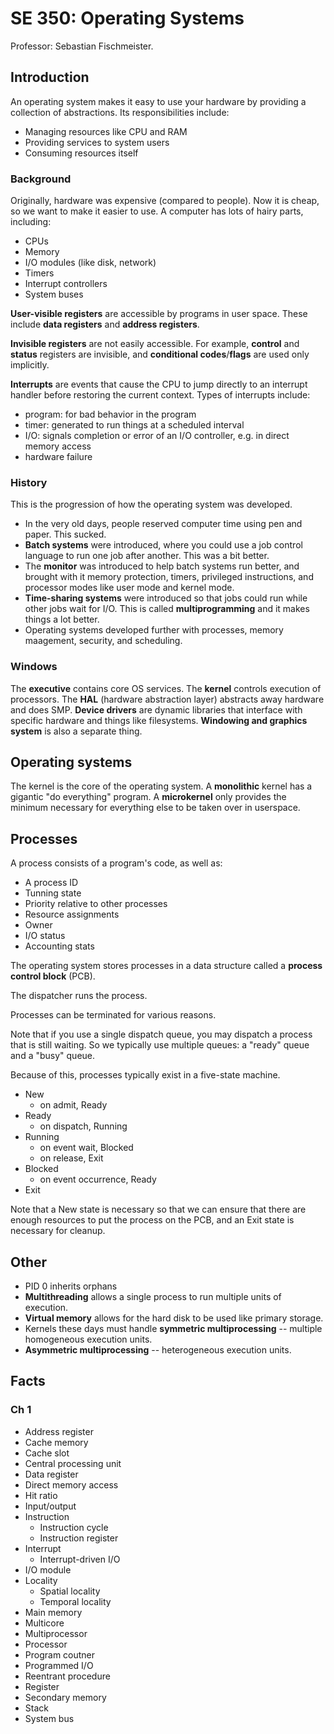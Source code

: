 # SE 350: Operating Systems

Professor: Sebastian Fischmeister.

## Introduction

An operating system makes it easy to use your hardware by providing a collection of abstractions. Its responsibilities include: 
- Managing resources like CPU and RAM
- Providing services to system users
- Consuming resources itself

### Background

Originally, hardware was expensive (compared to people). Now it is cheap, so we want to make it easier to use. A computer has lots of hairy parts, including:

- CPUs
- Memory
- I/O modules (like disk, network)
- Timers
- Interrupt controllers
- System buses

**User-visible registers** are accessible by programs in user space. These include **data registers** and **address registers**. 

**Invisible registers** are not easily accessible. For example, **control** and **status** registers are invisible, and **conditional codes**/**flags** are used only implicitly.

**Interrupts** are events that cause the CPU to jump directly to an interrupt handler before restoring the current context. Types of interrupts include:

- program: for bad behavior in the program
- timer: generated to run things at a scheduled interval
- I/O: signals completion or error of an I/O controller, e.g. in direct memory access
- hardware failure

### History

This is the progression of how the operating system was developed.

- In the very old days, people reserved computer time using pen and paper. This sucked.
- **Batch systems** were introduced, where you could use a job control language to run one job after another. This was a bit better.
- The **monitor** was introduced to help batch systems run better, and brought with it memory protection, timers, privileged instructions, and processor modes like user mode and kernel mode.
- **Time-sharing systems** were introduced so that jobs could run while other jobs wait for I/O. This is called **multiprogramming** and it makes things a lot better.
- Operating systems developed further with processes, memory maagement, security, and scheduling.

### Windows

The **executive** contains core OS services. The **kernel** controls execution of processors. The **HAL** (hardware abstraction layer) abstracts away hardware and does SMP. **Device drivers** are dynamic libraries that interface with specific hardware and things like filesystems. **Windowing and graphics system** is also a separate thing.

## Operating systems

The kernel is the core of the operating system. A **monolithic** kernel has a gigantic "do everything" program. A **microkernel** only provides the minimum necessary for everything else to be taken over in userspace.

## Processes

A process consists of a program's code, as well as:
- A process ID
- Tunning state
- Priority relative to other processes
- Resource assignments
- Owner
- I/O status
- Accounting stats

The operating system stores processes in a data structure called a **process control block** (PCB).

The dispatcher runs the process.

Processes can be terminated for various reasons.

Note that if you use a single dispatch queue, you may dispatch a process that is still waiting. So we typically use multiple queues: a "ready" queue and a "busy" queue.

Because of this, processes typically exist in a five-state machine.
- New
  - on admit, Ready
- Ready
  - on dispatch, Running
- Running
  - on event wait, Blocked
  - on release, Exit
- Blocked
  - on event occurrence, Ready
- Exit

Note that a New state is necessary so that we can ensure that there are enough resources to put the process on the PCB, and an Exit state is necessary for cleanup.

## Other

- PID 0 inherits orphans
- **Multithreading** allows a single process to run multiple units of execution.
- **Virtual memory** allows for the hard disk to be used like primary storage.
- Kernels these days must handle **symmetric multiprocessing** -- multiple homogeneous execution units.
- **Asymmetric multiprocessing** -- heterogeneous execution units.

## Facts

### Ch 1

- Address register
- Cache memory
- Cache slot
- Central processing unit
- Data register
- Direct memory access
- Hit ratio
- Input/output
- Instruction
  - Instruction cycle
  - Instruction register
- Interrupt
  - Interrupt-driven I/O
- I/O module
- Locality
  - Spatial locality
  - Temporal locality
- Main memory
- Multicore
- Multiprocessor
- Processor
- Program coutner
- Programmed I/O
- Reentrant procedure
- Register
- Secondary memory
- Stack
- System bus

### 
